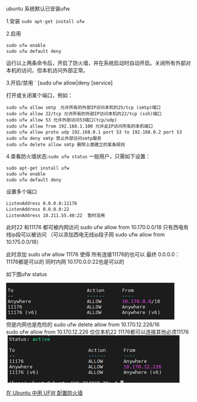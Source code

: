 
ubuntu 系统默认已安装ufw.

1.安装
`sudo apt-get install ufw`

2.启用

```
sudo ufw enable
sudo ufw default deny
```

运行以上两条命令后，开启了防火墙，并在系统启动时自动开启。关闭所有外部对本机的访问，但本机访问外部正常。

3.开启/禁用
`
[sudo ufw allow|deny [service]

打开或关闭某个端口，例如：

```
sudo ufw allow smtp　允许所有的外部IP访问本机的25/tcp (smtp)端口
sudo ufw allow 22/tcp 允许所有的外部IP访问本机的22/tcp (ssh)端口
sudo ufw allow 53 允许外部访问53端口(tcp/udp)
sudo ufw allow from 192.168.1.100 允许此IP访问所有的本机端口
sudo ufw allow proto udp 192.168.0.1 port 53 to 192.168.0.2 port 53
sudo ufw deny smtp 禁止外部访问smtp服务
sudo ufw delete allow smtp 删除上面建立的某条规则
```

4.查看防火墙状态:`sudo ufw status`
一般用户，只需如下设置：

```
sudo apt-get install ufw
sudo ufw enable
sudo ufw default deny
```

设置多个端口
```
ListenAddress 0.0.0.0:11176
ListenAddress 0.0.0.0:22
ListenAddress 10.211.55.40:22  暂时没用
```
此时22 和11176 都可被内网访问
sudo ufw allow from 10.170.0.0/18
只有西电有线ip段可以被访问
（可以添加西电无线ip段子网 sudo ufw allow from 10.175.0.0/18）

此时添加
sudo ufw allow 11176 使得 所有连接11176的也可以
最终 0.0.0.0：11176都是可以的
同时内网 10.170.0.0:22也是可以的


如下图ufw status

![输入图片说明](my_image/ufw.png)\
但是内网也是危险的
sudo ufw  delete allow  from 10.170.12.226/16\
sudo ufw  allow  from 10.170.12.226 仅仅本机22 11176都可以连接其他必须11176\
![输入图片说明](my_image/ufw2.png)





[在 Ubuntu 中用 UFW 配置防火墙](https://linux.cn/article-8087-1.html)

